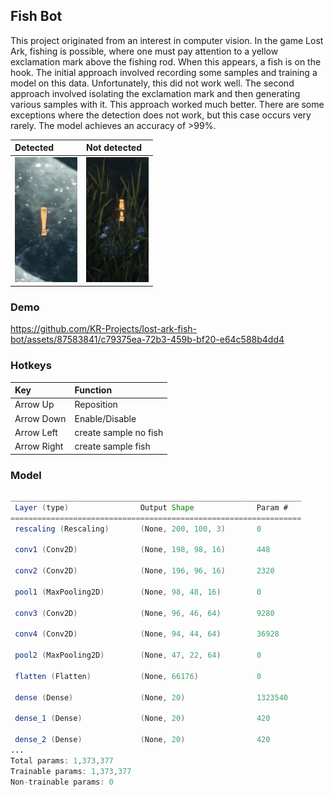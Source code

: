 ## Fish Bot

This project originated from an interest in computer vision. In the game Lost Ark, fishing is possible, where one must pay attention to a yellow exclamation mark above the fishing rod. 
When this appears, a fish is on the hook. The initial approach involved recording some samples and training a model on this data. Unfortunately, this did not work well. The second approach involved isolating the exclamation mark and then generating various samples with it. This approach worked much better. There are some exceptions where the detection does not work, but this case occurs very rarely.
The model achieves an accuracy of >99%.

|Detected|Not detected|
| :---          | :---          |
|![](./dataset/real_test_set/fish/true%20(90).jpg)|![](./dataset/real_test_set/fish/true%20(82).jpg)|


### Demo
https://github.com/KR-Projects/lost-ark-fish-bot/assets/87583841/c79375ea-72b3-459b-bf20-e64c588b4dd4

### Hotkeys
|   Key         |   Function    |
| :---          | :---          |
| Arrow Up      | Reposition    |
| Arrow Down    | Enable/Disable|
| Arrow Left    | create sample no fish    |
| Arrow Right   | create sample fish       |

### Model

```java
_________________________________________________________________
 Layer (type)                Output Shape              Param #   
=================================================================
 rescaling (Rescaling)       (None, 200, 100, 3)       0         
                                                                 
 conv1 (Conv2D)              (None, 198, 98, 16)       448       
                                                                 
 conv2 (Conv2D)              (None, 196, 96, 16)       2320      
                                                                 
 pool1 (MaxPooling2D)        (None, 98, 48, 16)        0         
                                                                 
 conv3 (Conv2D)              (None, 96, 46, 64)        9280      
                                                                 
 conv4 (Conv2D)              (None, 94, 44, 64)        36928     
                                                                 
 pool2 (MaxPooling2D)        (None, 47, 22, 64)        0         
                                                                 
 flatten (Flatten)           (None, 66176)             0         
                                                                 
 dense (Dense)               (None, 20)                1323540   
                                                                 
 dense_1 (Dense)             (None, 20)                420       
                                                                 
 dense_2 (Dense)             (None, 20)                420       
...
Total params: 1,373,377
Trainable params: 1,373,377
Non-trainable params: 0
```
